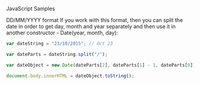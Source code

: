 JavaScript Samples

DD/MM/YYYY format
If you work with this format, then you can split the date in order to get day, month and year separately and then use it in another constructor - Date(year, month, day):

```javascript
var dateString = "23/10/2015"; // Oct 23

var dateParts = dateString.split("/");

var dateObject = new Date(dateParts[2], dateParts[1] - 1, dateParts[0]); // month is 0-based

document.body.innerHTML = dateObject.toString();
```
